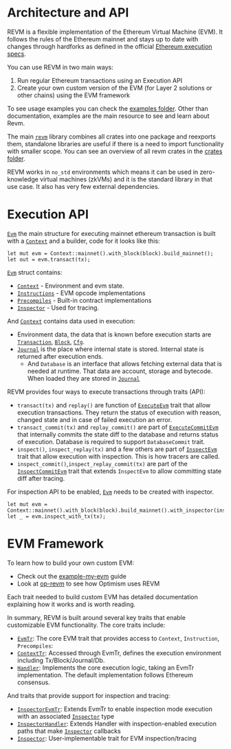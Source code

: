 # Architecture and API

REVM is a flexible implementation of the Ethereum Virtual Machine (EVM). It follows the rules of the Ethereum mainnet and stays up to date with changes through hardforks as defined in the official [Ethereum 
execution specs](https://github.com/ethereum/execution-specs).

You can use REVM in two main ways:
1. Run regular Ethereum transactions using an Execution API
2. Create your own custom version of the EVM (for Layer 2 solutions or other chains) using the EVM framework

To see usage examples you can check the [examples folder](https://github.com/bluealloy/revm/tree/main/examples). Other than documentation, examples are the main resource to see and learn about Revm.

The main [`revm`](https://crates.io/crates/revm) library combines all crates into one package and reexports them, standalone libraries are useful if there is a need to import functionality with smaller scope. You can see an overview of all revm crates in the [crates folder](https://github.com/bluealloy/revm/tree/main/crates).

REVM works in `no_std` environments which means it can be used in zero-knowledge virtual machines (zkVMs) and it is the standard library in that use case. It also has very few external dependencies.

# Execution API

[`Evm`](https://docs.rs/revm-context/1.0.0/revm_context/evm/struct.Evm.html) the main structure for executing mainnet ethereum transaction is built with a [`Context`](https://docs.rs/revm-context/latest/revm_context/context/struct.Context.html) and a builder, code for it looks like this:

```rust,ignore
let mut evm = Context::mainnet().with_block(block).build_mainnet();
let out = evm.transact(tx);
```

[`Evm`](https://docs.rs/revm-context/1.0.0/revm_context/evm/struct.Evm.html) struct contains:
* [`Context`](https://docs.rs/revm-context/latest/revm_context/context/struct.Context.html) - Environment and evm state.
* [`Instructions`](https://docs.rs/revm-handler/latest/revm_handler/instructions/trait.InstructionProvider.html) - EVM opcode implementations
* [`Precompiles`](https://docs.rs/revm-handler/latest/revm_handler/trait.PrecompileProvider.html) - Built-in contract implementations
* [`Inspector`](https://docs.rs/revm-inspector/latest/revm_inspector/trait.Inspector.html) - Used for tracing.

And [`Context`](https://docs.rs/revm-context/latest/revm_context/context/struct.Context.html) contains data used in execution:
* Environment data, the data that is known before execution starts are [`Transaction`](https://docs.rs/revm-context-interface/latest/revm_context_interface/transaction/trait.Transaction.html), [`Block`](https://docs.rs/revm-context-interface/latest/revm_context_interface/block/trait.Block.html), [`Cfg`](https://docs.rs/revm-context-interface/latest/revm_context_interface/cfg/trait.Cfg.html).
* [`Journal`](https://docs.rs/revm-context-interface/latest/revm_context_interface/journaled_state/trait.JournalTr.html) is the place where internal state is stored. Internal state is returned after execution ends.
   * And `Database` is an interface that allows fetching external data that is needed at runtime. That data are account, storage and bytecode. When loaded they are stored in [`Journal`](https://docs.rs/revm-context-interface/latest/revm_context_interface/journaled_state/trait.JournalTr.html) 

REVM provides four ways to execute transactions through traits (API):

* `transact(tx)` and `replay()` are function of [`ExecuteEvm`](https://docs.rs/revm-handler/latest/revm_handler/api/trait.ExecuteEvm.html) trait that allow execution transactions. They return the status of execution with reason, changed state and in case of failed execution an error.
* `transact_commit(tx)` and `replay_commit()` are part of [`ExecuteCommitEvm`](https://docs.rs/revm-handler/latest/revm_handler/api/trait.ExecuteCommitEvm.html) that internally commits the state diff to the database and returns status of execution. Database is required to support `DatabaseCommit` trait.
* `inspect()`, `inspect_replay(tx)` and a few others are part of [`InspectEvm`](https://docs.rs/revm-inspector/latest/revm_inspector/trait.InspectEvm.html) trait that allow execution with inspection. This is how tracers are called.
* `inspect_commit()`,`inspect_replay_commit(tx)` are part of the [`InspectCommitEvm`](https://docs.rs/revm-inspector/latest/revm_inspector/trait.InspectCommitEvm.html) trait that extends `InspectEvm` to allow committing state diff after tracing.

For inspection API to be enabled, [`Evm`](https://docs.rs/revm-context/1.0.0/revm_context/evm/struct.Evm.html) needs to be created with inspector.

```rust,ignore
let mut evm = Context::mainnet().with_block(block).build_mainnet().with_inspector(inspector);
let _ = evm.inspect_with_tx(tx);
```

# EVM Framework

To learn how to build your own custom EVM:
- Check out the [example-my-evm](https://github.com/bluealloy/revm/tree/main/examples/my_evm) guide
- Look at [op-revm](https://github.com/bluealloy/revm/tree/main/crates/op-revm) to see how Optimism uses REVM

Each trait needed to build custom EVM has detailed documentation explaining how it works and is worth reading.

In summary, REVM is built around several key traits that enable customizable EVM functionality. The core traits include:

* [`EvmTr`](https://docs.rs/revm-handler/latest/revm_handler/evm/trait.EvmTr.html): The core EVM trait that provides access to `Context`, `Instruction`, `Precompiles`:
* [`ContextTr`](https://docs.rs/revm-context-interface/latest/revm_context_interface/context/trait.ContextTr.html): Accessed through EvmTr, defines the execution environment including Tx/Block/Journal/Db.
* [`Handler`](https://docs.rs/revm-handler/latest/revm_handler/handler/trait.Handler.html): Implements the core execution logic, taking an EvmTr implementation. The default implementation follows Ethereum consensus.

And traits that provide support for inspection and tracing:

* [`InspectorEvmTr`](https://docs.rs/revm-inspector/latest/revm_inspector/trait.InspectorEvmTr.html): Extends EvmTr to enable inspection mode execution with an associated [`Inspector`](https://docs.rs/revm-inspector/latest/revm_inspector/trait.Inspector.html) type
* [`InspectorHandler`](https://docs.rs/revm-inspector/latest/revm_inspector/handler/trait.InspectorHandler.html): Extends Handler with inspection-enabled execution paths that make [`Inspector`](https://docs.rs/revm-inspector/latest/revm_inspector/trait.Inspector.html) callbacks
* [`Inspector`](https://docs.rs/revm-inspector/latest/revm_inspector/trait.Inspector.html): User-implementable trait for EVM inspection/tracing
